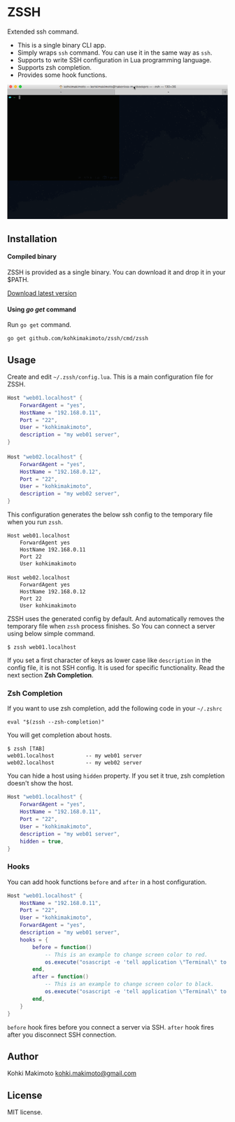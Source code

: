 # ZSSH

Extended ssh command.

* This is a single binary CLI app.
* Simply wraps `ssh` command. You can use it in the same way as `ssh`.
* Supports to write SSH configuration in Lua programming language.
* Supports zsh completion.
* Provides some hook functions.

![zssh.gif](zssh.gif)

## Installation

#### Compiled binary

ZSSH is provided as a single binary. You can download it and drop it in your $PATH.

[Download latest version](https://github.com/kohkimakimoto/zssh/releases/latest)

#### Using ***go get*** command

Run `go get` command.

```
go get github.com/kohkimakimoto/zssh/cmd/zssh
```

## Usage

Create and edit `~/.zssh/config.lua`. This is a main configuration file for ZSSH.

```lua
Host "web01.localhost" {
    ForwardAgent = "yes",
    HostName = "192.168.0.11",
    Port = "22",
    User = "kohkimakimoto",
    description = "my web01 server",
}

Host "web02.localhost" {
    ForwardAgent = "yes",
    HostName = "192.168.0.12",
    Port = "22",
    User = "kohkimakimoto",
    description = "my web02 server",
}
```

This configuration generates the below ssh config to the temporary file when you run `zssh`.

```
Host web01.localhost
    ForwardAgent yes
    HostName 192.168.0.11
    Port 22
    User kohkimakimoto

Host web02.localhost
    ForwardAgent yes
    HostName 192.168.0.12
    Port 22
    User kohkimakimoto
```

ZSSH uses the generated config by default. And automatically removes the temporary file when `zssh` process finishes.
So You can connect a server using below simple command.

```
$ zssh web01.localhost
```

If you set a first character of keys as lower case like `description` in the config file, it is not SSH config.
It is used for specific functionality. Read the next section **Zsh Completion**.

### Zsh Completion

If you want to use zsh completion, add the following code in your `~/.zshrc`

```
eval "$(zssh --zsh-completion)"
```

You will get completion about hosts.

```
$ zssh [TAB]
web01.localhost          -- my web01 server
web02.localhost          -- my web02 server
```

You can hide a host using `hidden` property. If you set it true, zsh completion doesn't show the host.

```lua
Host "web01.localhost" {
    ForwardAgent = "yes",
    HostName = "192.168.0.11",
    Port = "22",
    User = "kohkimakimoto",
    description = "my web01 server",
    hidden = true,
}
```

### Hooks

You can add hook functions `before` and `after` in a host configuration.

```lua
Host "web01.localhost" {
    HostName = "192.168.0.11",
    Port = "22",
    User = "kohkimakimoto",
    ForwardAgent = "yes",
    description = "my web01 server",
    hooks = {
        before = function()
            -- This is an example to change screen color to red.
            os.execute("osascript -e 'tell application \"Terminal\" to set current settings of first window to settings set \"Red Sands\"'")
        end,
        after = function()
            -- This is an example to change screen color to black.
            os.execute("osascript -e 'tell application \"Terminal\" to set current settings of first window to settings set \"Pro\"'")
        end,
    }
}
```

`before` hook fires before you connect a server via SSH. `after` hook fires after you disconnect SSH connection.

## Author

Kohki Makimoto <kohki.makimoto@gmail.com>

## License

MIT license.
